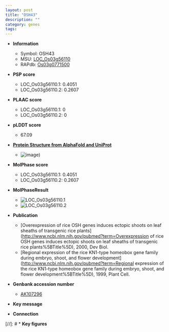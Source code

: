 ```yaml
---
layout: post
title: "OSH43"
description: ""
category: genes
tags: 
---
```


* **Information**  
    + Symbol: OSH43  
    + MSU: [LOC_Os03g56110](http://rice.plantbiology.msu.edu/cgi-bin/ORF_infopage.cgi?orf=LOC_Os03g56110)  
    + RAPdb: [Os03g0771500](http://rapdb.dna.affrc.go.jp/viewer/gbrowse_details/irgsp1?name=Os03g0771500)  

* **PSP score**  
    + LOC_Os03g56110.1: 0.4051 
    + LOC_Os03g56110.2: 0.2607 

* **PLAAC score**  
    + LOC_Os03g56110.1: 0 
    + LOC_Os03g56110.2: 0 

* **pLDDT score**
    + 67.09

* **[Protein Structure from AlphaFold and UniProt](https://www.uniprot.org/uniprotkb/Q10ED2/entry#structure)**
    + ![image](https://ricepsp.github.io/images/Q1/AF-Q10ED2-F1.png))

* **MolPhase score**
    + LOC_Os03g56110.1: 0.4051
    + LOC_Os03g56110.2: 0.2607

* **MolPhaseResult**
    + ![LOC_Os03g56110.1](https://ricepsp.github.io/pictures/LOC_Os03g/LOC_Os03g56110.1.png)
    + ![LOC_Os03g56110.2](https://ricepsp.github.io/pictures/LOC_Os03g/LOC_Os03g56110.2.png)

* **Publication**  
    + [Overexpression of rice OSH genes induces ectopic shoots on leaf sheaths of transgenic rice plants](http://www.ncbi.nlm.nih.gov/pubmed?term=Overexpression of rice OSH genes induces ectopic shoots on leaf sheaths of transgenic rice plants%5BTitle%5D), 2000, Dev Biol.
    + [Regional expression of the rice KN1-type homeobox gene family during embryo, shoot, and flower development](http://www.ncbi.nlm.nih.gov/pubmed?term=Regional expression of the rice KN1-type homeobox gene family during embryo, shoot, and flower development%5BTitle%5D), 1999, Plant Cell.

* **Genbank accession number**  
    + [AK107296](http://www.ncbi.nlm.nih.gov/nuccore/AK107296)

* **Key message**  

* **Connection**  

[//]: # * **Key figures**  


